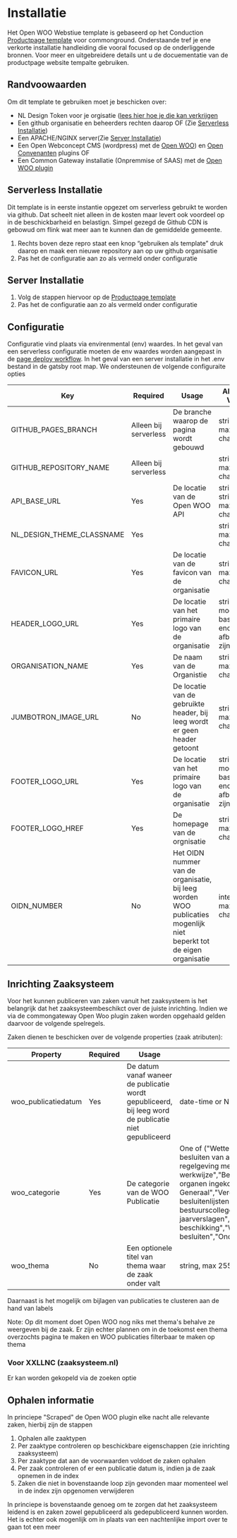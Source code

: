 # Installatie
Het Open WOO Webstiue template is gebaseerd op het Conduction [Productpage template]() voor commonground. Onderstaande tref je ene verkorte installatie handleiding die vooral focused op de onderliggende bronnen. Voor meer en uitgebreidere details unt u de docuementatie van de productpage website tempalte gebruiken.


## Randvoowaarden 
Om dit template te gebruiken moet je beschicken over:
- NL Design Token voor je orgisatie ([lees hier hoe je die kan verkrijgen]()
- Een github organisatie en beheerders rechten daarop OF (Zie [Serverless Installatie]())
- Een APACHE/NGINX server(Zie [Server Installatie]())
- Een Open Webconcept CMS (wordpress) met de [Open WOO]()) en [Open Convenanten]() plugins OF
- Een Common Gateway installatie (Onpremmise of SAAS) met de [Open WOO plugin]()

## Serverless Installatie
Dit template is in eerste instantie opgezet om serverless gebruikt te worden via github. Dat scheelt niet alleen in de kosten maar levert ook voordeel op in de beschickbarheid en belastign. Simpel gezegd de Github CDN is gebowud om flink wat meer aan te kunnen dan de gemiddelde gemeente. 

1. Rechts boven deze repro staat een knop “gebruiken als template” druk daarop en maak een nieuwe repository aan op uw github organisatie
2. Pas het de configuratie aan zo als vermeld onder configuratie


## Server Installatie

1. Volg de stappen hiervoor op de [Productpage template]()
2. Pas het de configuratie aan zo als vermeld onder configuratie

## Configuratie
Configuratie vind plaats via envirenmental (env) waardes. In het geval van een serverless configuratie moeten de env waardes worden aangepast in de [page deploy workflow](/.github/workflows/woo-page-deploy.yml). In het geval van een server installatie in het .env bestand in de gatsby root map. We ondersteunen de volgende configuraite opties

| Key                       | Required               | Usage                                                                                                               | Allowed Value                                        | Default / Example                                                                              |
|---------------------------|------------------------|---------------------------------------------------------------------------------------------------------------------|------------------------------------------------------|------------------------------------------------------------------------------------------------|
| GITHUB_PAGES_BRANCH       | Alleen bij serverless  | De branche waarop de pagina wordt gebouwd                                                                           | string, max 255 characters                           | gh-pages                                                                                       |
| GITHUB_REPOSITORY_NAME    | Alleen bij serverless  |                                                                                                                     | string, max 255 characters                           | `${{ github.event.repository.name }}`                                                          |
| API_BASE_URL              | Yes                    | De locatie van de Open WOO API                                                                                      | string <URL>, string, max 255 characters             | "https://api.gateway.commonground.nu/api"                                                      |
| NL_DESIGN_THEME_CLASSNAME | Yes                    |                                                                                                                     | string, max 255 characters                           | "conduction-theme"                                                                             |
| FAVICON_URL               | Yes                    | De locatie van de favicon van de organisatie                                                                        | string <URL>, max 255 characters                     | "https://conduction.nl/wp-content/uploads/2021/07/cropped-favicon-32x32.png"                   |
| HEADER_LOGO_URL           | Yes                    | De locatie van het primaire logo van de organisatie                                                                 | string, moet een base encoded afbeelding zijn OF url | "https://conduction.nl/wp-content/uploads/2021/07/cropped-conductionlogo-1.png"                |
| ORGANISATION_NAME         | Yes                    | De naam van de Organistie                                                                                           | string, max 255 characters                           | "Conduction"                                                                                   |
| JUMBOTRON_IMAGE_URL       | No                     | De locatie van de gebruikte header, bij leeg wordt er geen header getoont                                           | string <URL>, max 255 characters                     | "https://www.conduction.nl/wp-content/uploads/2021/07/cropped-Conduction_HOME_0000_afb1-1.png" |
| FOOTER_LOGO_URL           | Yes                    | De locatie van het primaire logo van de organisatie                                                                 | string, moet een base encoded afbeelding zijn OF url | ...                                                                                            |
| FOOTER_LOGO_HREF          | Yes                    | De homepage van de orgnisatie                                                                                       | string <URL>, max 255 characters                     | "https://conduction.nl/"                                                                       |
| OIDN_NUMBER               | No                     | Het OIDN nummer van de organisatie, bij leeg worden WOO publicaties mogenlijk niet beperkt tot de eigen organisatie | integer, max 16 characters                           | 1234567890                                                                                     |

## Inrichting Zaaksysteem
Voor het kunnen publiceren van zaken vanuit het zaaksysteem is het belangrijk dat het zaaksysteembeschikct over de juiste inrichting. Indien we via de commongateway Open Woo plugin zaken worden opgehaald gelden daarvoor de volgende spelregels.

Zaken dienen te beschicken over de volgende properties (zaak atributen):

| Property            | Required | Usage                                                                                                 | Allowed Value              |
|---------------------|----------|-------------------------------------------------------------------------------------------------------|----------------------------|
| woo_publicatiedatum | Yes      | De datum vanaf waneer de publicatie wordt gepubliceerd, bij leeg word de publicatie niet gepubliceerd | date-time or NULL          |
| woo_categorie       | Yes      | De categorie van de WOO Publicatie                                                                    | One of ("Wetten en algemeen verbindende voorschriften","Overige besluiten van algemene strekking","Ontwerpen van wet- en regelgeving met adviesaanvraag","Organisatie en werkwijze","Bereikbaarheidsgegevens","Bij vertegenwoordigende organen ingekomen stukken","Vergaderstukken Staten-Generaal","Vergaderstukken decentrale overheden","Agenda's en besluitenlijsten bestuurscolleges","Adviezen","Convenanten","Jaarplannen en jaarverslagen","Subsidieverplichtingen anders dan met beschikking","Woo-verzoeken en -besluiten","Onderzoeksrapporten","Beschikkingen","Klachtoordelen")               |
| woo_thema           | No       | Een optionele titel van thema waar de zaak onder valt                                                 | string, max 255 characters |

Daarnaast is het mogelijk om bijlagen van publicaties te clusteren aan de hand van labels

Note: Op dit moment doet Open WOO nog niks met thema's behalve ze weergeven bij de zaak. Er zijn echter plannen om in de toekomst een thema overzochts pagina te maken en WOO publicaties filterbaar te maken op thema

### Voor XXLLNC (zaaksysteem.nl)

Er kan worden gekopeld via de zoeken optie

## Ophalen informatie
In princiepe "Scraped" de Open WOO plugin elke nacht alle relevante zaken, hierbij zijn de stappen

1. Ophalen alle zaaktypen
2. Per zaaktype controleren op beschickbare eigenschappen (zie inrichting zaaksysteem)
3. Per zaaktype dat aan de voorwaarden voldoet de zaken ophalen
4. Per zaak controleren of er een publicatie datum is, indien ja de zaak opnemen in de index
5. Zaken die niet in bovenstaande loop zijn gevonden maar momenteel wel in de index zijn opgenomen verwijderen

In princiepe is bovenstaande genoeg om te zorgen dat het zaaksysteem leidend is en zaken zowel gepubliceerd als gedepubliceerd kunnen worden. Het is echter ook mogenlijk om in plaats van een nachtenlijke import over te gaan tot een meer 
